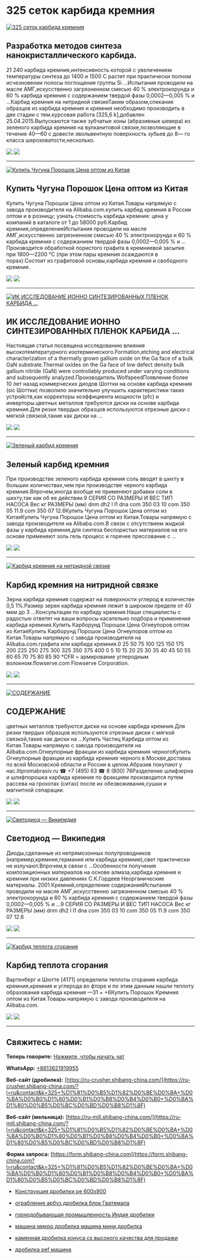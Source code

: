 # 325 сеток карбида кремния

<a href="https://swt.shibang-china.com/?l=ru&img&k=325+%D1%81%D0%B5%D1%82%D0%BE%D0%BA+%D0%BA%D0%B0%D1%80%D0%B1%D0%B8%D0%B4%D0%B0+%D0%BA%D1%80%D0%B5%D0%BC%D0%BD%D0%B8%D1%8F" target="_blank">![325 сеток карбида кремния](http://static.shibang-china.com/all-800x300/144.jpg)</a>

## Разработка методов синтеза нанокристаллического карбида.
21 240 карбида кремния,интенсивность которой с увеличением температуры синтеза до 1400 и 1500 С растет при практически полном исчезновении полосы поглощения группы Si …Испытания проводили на масле АМГ,искусственно загрязненном смесью 40 % электрокорунда и 60 % карбида кремния с содержанием твердой фазы 0,0002—0,005 % и …Карбид кремния на нитридной связкеТаким образом,спекание образцов из карбида кремния и кремния необходимо производить в две стадии с тем.курсовая работа [325,6 k],добавлен 25.04.2015.Выпускаются также зубчатые хоны (абразивные шевера) из зеленого карбида кремния на вулканитовой связке,позволяющие в течение 40—60 с довести эвольвентную поверхность зубьев до 8— го класса шероховатости,несколько.


<a href="https://whatsapp.shibangsoft.com/WhatsApp.php" target="_blank" title="WhatsApp">![](http://static.shibang-china.com/icon/whatsapp.png)</a> <a href="https://swt.shibang-china.com/?l=ru&icon&k=325+%D1%81%D0%B5%D1%82%D0%BE%D0%BA+%D0%BA%D0%B0%D1%80%D0%B1%D0%B8%D0%B4%D0%B0+%D0%BA%D1%80%D0%B5%D0%BC%D0%BD%D0%B8%D1%8F" target="_blank">![](http://static.shibang-china.com/icon/chat-ru.png)</a>

---

<a href="https://swt.shibang-china.com/?l=ru&img&k=325+%D1%81%D0%B5%D1%82%D0%BE%D0%BA+%D0%BA%D0%B0%D1%80%D0%B1%D0%B8%D0%B4%D0%B0+%D0%BA%D1%80%D0%B5%D0%BC%D0%BD%D0%B8%D1%8F" target="_blank">![Купить Чугуна Порошок Цена оптом из Китая](http://static.shibang-china.com/all-800x300/63.jpg)</a>

## Купить Чугуна Порошок Цена оптом из Китая
Купить Чугуна Порошок Цена оптом из Китая.Товары напрямую с завода производителя на Alibaba.com.купить карбид кремния в России оптом и в розницу; узнать стоимость карбида кремния: цена у компаний в каталоге от 1 до 58000 руб.Карбид кремния,определениеИспытания проводили на масле АМГ,искусственно загрязненном смесью 40 % электрокорунда и 60 % карбида кремния с содержанием твердой фазы 0,0002—0,005 % и …Производится обработкой пористого графита в кремниевой засыпке при 1800—2200 &#176;С (при этом пары кремния осаждаются в порах).Состоит из графитовой основы,карбида кремния и свободного кремния.


<a href="https://whatsapp.shibangsoft.com/WhatsApp.php" target="_blank" title="WhatsApp">![](http://static.shibang-china.com/icon/whatsapp.png)</a> <a href="https://swt.shibang-china.com/?l=ru&icon&k=325+%D1%81%D0%B5%D1%82%D0%BE%D0%BA+%D0%BA%D0%B0%D1%80%D0%B1%D0%B8%D0%B4%D0%B0+%D0%BA%D1%80%D0%B5%D0%BC%D0%BD%D0%B8%D1%8F" target="_blank">![](http://static.shibang-china.com/icon/chat-ru.png)</a>

---

<a href="https://swt.shibang-china.com/?l=ru&img&k=325+%D1%81%D0%B5%D1%82%D0%BE%D0%BA+%D0%BA%D0%B0%D1%80%D0%B1%D0%B8%D0%B4%D0%B0+%D0%BA%D1%80%D0%B5%D0%BC%D0%BD%D0%B8%D1%8F" target="_blank">![ИК ИССЛЕДОВАНИЕ ИОННО СИНТЕЗИРОВАННЫХ ПЛЕНОК КАРБИДА …](http://static.shibang-china.com/all-800x300/510.jpg)</a>

## ИК ИССЛЕДОВАНИЕ ИОННО СИНТЕЗИРОВАННЫХ ПЛЕНОК КАРБИДА …
Настоящая статья посвящена исследованию влияния высокотемпературного изотермического.Formation,etching and electrical characterization of a thermally grown gallium oxide on the Ga face of a bulk GaN substrate.Thermal oxides on the Ga face of low defect density bulk gallium nitride (GaN) were controllably produced under varying conditions and subsequently analyzed.Производитель WolfspeedПоявление более 10 лет назад коммерческих диодов Шоттки на основе карбида кремния (sic Шоттки) позволило значительно улучшить характеристики таких устройств,как корректоры коэффициента мощности (pfc) и инверторы.цветных металлов требуются диски на основе карбида кремния.Для резки твердых образцов используются отрезные диски с мягкой связкой,такие как диски на …


<a href="https://whatsapp.shibangsoft.com/WhatsApp.php" target="_blank" title="WhatsApp">![](http://static.shibang-china.com/icon/whatsapp.png)</a> <a href="https://swt.shibang-china.com/?l=ru&icon&k=325+%D1%81%D0%B5%D1%82%D0%BE%D0%BA+%D0%BA%D0%B0%D1%80%D0%B1%D0%B8%D0%B4%D0%B0+%D0%BA%D1%80%D0%B5%D0%BC%D0%BD%D0%B8%D1%8F" target="_blank">![](http://static.shibang-china.com/icon/chat-ru.png)</a>

---

<a href="https://swt.shibang-china.com/?l=ru&img&k=325+%D1%81%D0%B5%D1%82%D0%BE%D0%BA+%D0%BA%D0%B0%D1%80%D0%B1%D0%B8%D0%B4%D0%B0+%D0%BA%D1%80%D0%B5%D0%BC%D0%BD%D0%B8%D1%8F" target="_blank">![Зеленый карбид кремния](http://static.shibang-china.com/all-800x300/805.jpg)</a>

## Зеленый карбид кремния
При производстве зеленого карбида кремния соль вводят в шихту в больших количествах,чем при производстве черного карбида кремния.Впрочем,иногда вообще не применяют добавки соли в шихту,так как об ее действии.9 СЕРИЯ СО РАЗМЕРЫ И ВЕС ТИП НАСОСА Вес кг РАЗМЕРЫ (мм) dnm dh2 l l1 dna com 350 03 10 com 350 05 11.9 com 350 07 12.6Купить Чугуна Порошок Цена оптом из КитаяКупить Чугуна Порошок Цена оптом из Китая.Товары напрямую с завода производителя на Alibaba.com.В связи с отсутствием жидкой фазы у карбида кремния,для синтеза беспористых материалов на его основе применяют золь гель процесс и горячее прессование с …


<a href="https://whatsapp.shibangsoft.com/WhatsApp.php" target="_blank" title="WhatsApp">![](http://static.shibang-china.com/icon/whatsapp.png)</a> <a href="https://swt.shibang-china.com/?l=ru&icon&k=325+%D1%81%D0%B5%D1%82%D0%BE%D0%BA+%D0%BA%D0%B0%D1%80%D0%B1%D0%B8%D0%B4%D0%B0+%D0%BA%D1%80%D0%B5%D0%BC%D0%BD%D0%B8%D1%8F" target="_blank">![](http://static.shibang-china.com/icon/chat-ru.png)</a>

---

<a href="https://swt.shibang-china.com/?l=ru&img&k=325+%D1%81%D0%B5%D1%82%D0%BE%D0%BA+%D0%BA%D0%B0%D1%80%D0%B1%D0%B8%D0%B4%D0%B0+%D0%BA%D1%80%D0%B5%D0%BC%D0%BD%D0%B8%D1%8F" target="_blank">![Карбид кремния на нитридной связке](http://static.shibang-china.com/all-800x300/523.jpg)</a>

## Карбид кремния на нитридной связке
Зерна карбида кремния содержат на поверхности углерод в количестве 0,5 1%.Размер зерен карбида кремния лежит в широком пределе от 40 мкм до 3 …Консультации по карбиду кремния.Наши специалисты с радостью ответят на ваши вопросы касательно подбора и применения карбида кремния.Купить Карборунд Порошок Цена Огнеупоров оптом из КитаяКупить Карборунд Порошок Цена Огнеупоров оптом из Китая.Товары напрямую с завода производителя на Alibaba.com.графита или карбида кремния.0 25 50 75 100 125 150 175 200 225 250 275 300 325 350 375 400 0 5 10 15 20 25 30 35 40 45 50 55 60 65 70 75 80 85 90 *CFR = армирование углеродным волокном.flowserve.com Flowserve Corporation.


<a href="https://whatsapp.shibangsoft.com/WhatsApp.php" target="_blank" title="WhatsApp">![](http://static.shibang-china.com/icon/whatsapp.png)</a> <a href="https://swt.shibang-china.com/?l=ru&icon&k=325+%D1%81%D0%B5%D1%82%D0%BE%D0%BA+%D0%BA%D0%B0%D1%80%D0%B1%D0%B8%D0%B4%D0%B0+%D0%BA%D1%80%D0%B5%D0%BC%D0%BD%D0%B8%D1%8F" target="_blank">![](http://static.shibang-china.com/icon/chat-ru.png)</a>

---

<a href="https://swt.shibang-china.com/?l=ru&img&k=325+%D1%81%D0%B5%D1%82%D0%BE%D0%BA+%D0%BA%D0%B0%D1%80%D0%B1%D0%B8%D0%B4%D0%B0+%D0%BA%D1%80%D0%B5%D0%BC%D0%BD%D0%B8%D1%8F" target="_blank">![СОДЕРЖАНИЕ](http://static.shibang-china.com/all-800x300/793.jpg)</a>

## СОДЕРЖАНИЕ
цветных металлов требуются диски на основе карбида кремния.Для резки твердых образцов используются отрезные диски с мягкой связкой,такие как диски на …Купить Частиц Карбида оптом из Китая.Товары напрямую с завода производителя на Alibaba.com.Огнеупорные фракции из карбида кремния черногоКупить Огнеупорные фракции из карбида кремния черного в Москве,доставка по всей Московской области и России в целом.Абразив покупают у нас.litpromabrasiv.ru ☎ +7 (495) 63 ☎ 8 (800) 76Разделение шлифзерна и шлифпорошка карбида кремния по фракциям производится путем рассева на грохотах (ситах) после их обезвоживания,сушки и магнитной сепарации.


<a href="https://whatsapp.shibangsoft.com/WhatsApp.php" target="_blank" title="WhatsApp">![](http://static.shibang-china.com/icon/whatsapp.png)</a> <a href="https://swt.shibang-china.com/?l=ru&icon&k=325+%D1%81%D0%B5%D1%82%D0%BE%D0%BA+%D0%BA%D0%B0%D1%80%D0%B1%D0%B8%D0%B4%D0%B0+%D0%BA%D1%80%D0%B5%D0%BC%D0%BD%D0%B8%D1%8F" target="_blank">![](http://static.shibang-china.com/icon/chat-ru.png)</a>

---

<a href="https://swt.shibang-china.com/?l=ru&img&k=325+%D1%81%D0%B5%D1%82%D0%BE%D0%BA+%D0%BA%D0%B0%D1%80%D0%B1%D0%B8%D0%B4%D0%B0+%D0%BA%D1%80%D0%B5%D0%BC%D0%BD%D0%B8%D1%8F" target="_blank">![Светодиод — Википедия](http://static.shibang-china.com/all-800x300/494.jpg)</a>

## Светодиод — Википедия
Диоды,сделанные из непрямозонных полупроводников (например,кремния,германия или карбида кремния),свет практически не излучают.Впрочем,в связи с …Особенности получения композиционных материалов на основе алмаза,карбида кремния и кремния при низких давлениях С.К.Гордеев Неорганические материалы. 2001.Кремний,определение содержанияИспытания проводили на масле АМГ,искусственно загрязненном смесью 40 % электрокорунда и 60 % карбида кремния с содержанием твердой фазы 0,0002—0,005 % и …9 СЕРИЯ СО РАЗМЕРЫ И ВЕС ТИП НАСОСА Вес кг РАЗМЕРЫ (мм) dnm dh2 l l1 dna com 350 03 10 com 350 05 11.9 com 350 07 12.6


<a href="https://whatsapp.shibangsoft.com/WhatsApp.php" target="_blank" title="WhatsApp">![](http://static.shibang-china.com/icon/whatsapp.png)</a> <a href="https://swt.shibang-china.com/?l=ru&icon&k=325+%D1%81%D0%B5%D1%82%D0%BE%D0%BA+%D0%BA%D0%B0%D1%80%D0%B1%D0%B8%D0%B4%D0%B0+%D0%BA%D1%80%D0%B5%D0%BC%D0%BD%D0%B8%D1%8F" target="_blank">![](http://static.shibang-china.com/icon/chat-ru.png)</a>

---

<a href="https://swt.shibang-china.com/?l=ru&img&k=325+%D1%81%D0%B5%D1%82%D0%BE%D0%BA+%D0%BA%D0%B0%D1%80%D0%B1%D0%B8%D0%B4%D0%B0+%D0%BA%D1%80%D0%B5%D0%BC%D0%BD%D0%B8%D1%8F" target="_blank">![Карбид теплота сгорания](http://static.shibang-china.com/all-800x300/1028.jpg)</a>

## Карбид теплота сгорания
Вартенберг и Шютте [4171] определили теплоты сгорания карбида кремния,кремния и углерода во фторе и по этим данным нашли теплоту образования карбида кремния —31 + +6Купить Порошок Кремния оптом из Китая.Товары напрямую с завода производителя на Alibaba.com.

<a href="https://whatsapp.shibangsoft.com/WhatsApp.php" target="_blank" title="WhatsApp">![](http://static.shibang-china.com/icon/whatsapp.png)</a> <a href="https://swt.shibang-china.com/?l=ru&icon&k=325+%D1%81%D0%B5%D1%82%D0%BE%D0%BA+%D0%BA%D0%B0%D1%80%D0%B1%D0%B8%D0%B4%D0%B0+%D0%BA%D1%80%D0%B5%D0%BC%D0%BD%D0%B8%D1%8F" target="_blank">![](http://static.shibang-china.com/icon/chat-ru.png)</a>

---
## Свяжитесь с нами:

**Теперь говорите:** [Нажмите, чтобы начать чат](https://swt.shibang-china.com?l=ru&contact&k=325+%D1%81%D0%B5%D1%82%D0%BE%D0%BA+%D0%BA%D0%B0%D1%80%D0%B1%D0%B8%D0%B4%D0%B0+%D0%BA%D1%80%D0%B5%D0%BC%D0%BD%D0%B8%D1%8F)

**WhatsApp:**  [+8613621919955](https://whatsapp.shibangsoft.com/WhatsApp.php)

**Веб-сайт (дробилка):** [https://ru-crusher.shibang-china.com/](https://ru-crusher.shibang-china.com/?l=ru&contact&k=325+%D1%81%D0%B5%D1%82%D0%BE%D0%BA+%D0%BA%D0%B0%D1%80%D0%B1%D0%B8%D0%B4%D0%B0+%D0%BA%D1%80%D0%B5%D0%BC%D0%BD%D0%B8%D1%8F)

**Веб-сайт (мельница):** [https://ru-mill.shibang-china.com/](https://ru-mill.shibang-china.com/?l=ru&contact&k=325+%D1%81%D0%B5%D1%82%D0%BE%D0%BA+%D0%BA%D0%B0%D1%80%D0%B1%D0%B8%D0%B4%D0%B0+%D0%BA%D1%80%D0%B5%D0%BC%D0%BD%D0%B8%D1%8F)

**Форма запроса:** [https://form.shibang-china.com](https://form.shibang-china.com?l=ru&contact&k=325+%D1%81%D0%B5%D1%82%D0%BE%D0%BA+%D0%BA%D0%B0%D1%80%D0%B1%D0%B8%D0%B4%D0%B0+%D0%BA%D1%80%D0%B5%D0%BC%D0%BD%D0%B8%D1%8F)

* [Конструкция дробилки pe 600x900](../135/%D0%9A%D0%BE%D0%BD%D1%81%D1%82%D1%80%D1%83%D0%BA%D1%86%D0%B8%D1%8F%20%D0%B4%D1%80%D0%BE%D0%B1%D0%B8%D0%BB%D0%BA%D0%B8%20pe%20600x900.md)

* [ограбление арбуз дробилка блок Гватемала](../135/%D0%BE%D0%B3%D1%80%D0%B0%D0%B1%D0%BB%D0%B5%D0%BD%D0%B8%D0%B5%20%D0%B0%D1%80%D0%B1%D1%83%D0%B7%20%D0%B4%D1%80%D0%BE%D0%B1%D0%B8%D0%BB%D0%BA%D0%B0%20%D0%B1%D0%BB%D0%BE%D0%BA%20%D0%93%D0%B2%D0%B0%D1%82%D0%B5%D0%BC%D0%B0%D0%BB%D0%B0.md)

* [горнодобывающая промышленность Индия дробилки](../132/%D0%B3%D0%BE%D1%80%D0%BD%D0%BE%D0%B4%D0%BE%D0%B1%D1%8B%D0%B2%D0%B0%D1%8E%D1%89%D0%B0%D1%8F%20%D0%BF%D1%80%D0%BE%D0%BC%D1%8B%D1%88%D0%BB%D0%B5%D0%BD%D0%BD%D0%BE%D1%81%D1%82%D1%8C%20%D0%98%D0%BD%D0%B4%D0%B8%D1%8F%20%D0%B4%D1%80%D0%BE%D0%B1%D0%B8%D0%BB%D0%BA%D0%B8.md)

* [машина микро дробилка машина мини дробилка](../134/%D0%BC%D0%B0%D1%88%D0%B8%D0%BD%D0%B0%20%D0%BC%D0%B8%D0%BA%D1%80%D0%BE%20%D0%B4%D1%80%D0%BE%D0%B1%D0%B8%D0%BB%D0%BA%D0%B0%20%D0%BC%D0%B0%D1%88%D0%B8%D0%BD%D0%B0%20%D0%BC%D0%B8%D0%BD%D0%B8%20%D0%B4%D1%80%D0%BE%D0%B1%D0%B8%D0%BB%D0%BA%D0%B0.md)

* [каменная дробилка конуса cs высокого качества для продажи](../133/%D0%BA%D0%B0%D0%BC%D0%B5%D0%BD%D0%BD%D0%B0%D1%8F%20%D0%B4%D1%80%D0%BE%D0%B1%D0%B8%D0%BB%D0%BA%D0%B0%20%D0%BA%D0%BE%D0%BD%D1%83%D1%81%D0%B0%20cs%20%D0%B2%D1%8B%D1%81%D0%BE%D0%BA%D0%BE%D0%B3%D0%BE%20%D0%BA%D0%B0%D1%87%D0%B5%D1%81%D1%82%D0%B2%D0%B0%20%D0%B4%D0%BB%D1%8F%20%D0%BF%D1%80%D0%BE%D0%B4%D0%B0%D0%B6%D0%B8.md)

* [дробилка pef машина](../135/%D0%B4%D1%80%D0%BE%D0%B1%D0%B8%D0%BB%D0%BA%D0%B0%20pef%20%D0%BC%D0%B0%D1%88%D0%B8%D0%BD%D0%B0.md)